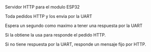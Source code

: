 Servidor HTTP para el modulo ESP32

Toda pedidos HTTP y los envia por la UART

Espera un segundo como maximo a tener una respuesta por la UART

Si la obtiene la usa para responde el pedido HTTP.

Si no tiene respuesta por la UART, responde un mensaje fijo por HTTP.
